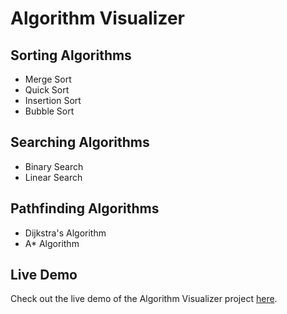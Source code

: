 # Algorithm Visualizer

## Sorting Algorithms

- Merge Sort
- Quick Sort
- Insertion Sort
- Bubble Sort

## Searching Algorithms

- Binary Search
- Linear Search

## Pathfinding Algorithms

- Dijkstra's Algorithm
- A* Algorithm

## Live Demo

Check out the live demo of the Algorithm Visualizer project [here](https://algorithm-visuali.netlify.app/).
